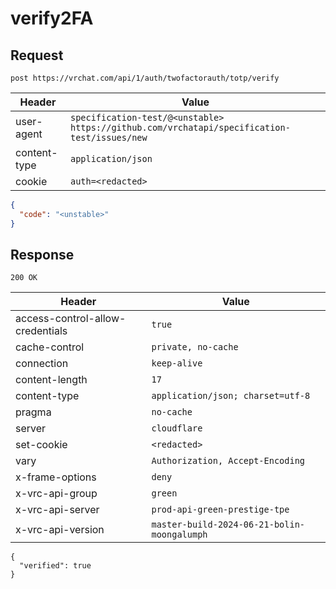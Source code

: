 # verify2FA

## Request
`post https://vrchat.com/api/1/auth/twofactorauth/totp/verify`

| Header | Value |
| ------ | ----- |
| user-agent | `specification-test/@<unstable> https://github.com/vrchatapi/specification-test/issues/new` |
| content-type | `application/json` |
| cookie | `auth=<redacted>` |

```json
{
  "code": "<unstable>"
}
```


## Response
`200 OK`

| Header | Value |
| ------ | ----- |
| access-control-allow-credentials | `true` |
| cache-control | `private, no-cache` |
| connection | `keep-alive` |
| content-length | `17` |
| content-type | `application/json; charset=utf-8` |
| pragma | `no-cache` |
| server | `cloudflare` |
| set-cookie | `<redacted>` |
| vary | `Authorization, Accept-Encoding` |
| x-frame-options | `deny` |
| x-vrc-api-group | `green` |
| x-vrc-api-server | `prod-api-green-prestige-tpe` |
| x-vrc-api-version | `master-build-2024-06-21-bolin-moongalumph` |

```jsonc
{
  "verified": true
}
```
